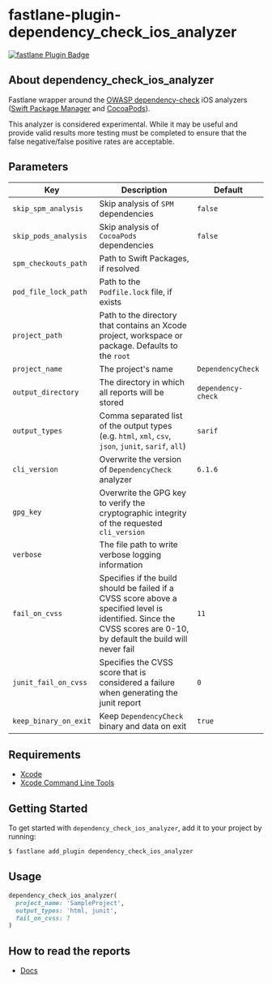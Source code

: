 # fastlane-plugin-dependency_check_ios_analyzer

[![fastlane Plugin Badge](https://rawcdn.githack.com/fastlane/fastlane/master/fastlane/assets/plugin-badge.svg)](https://rubygems.org/gems/fastlane-plugin-dependency_check_ios_analyzer)

## About dependency_check_ios_analyzer

Fastlane wrapper around the [OWASP dependency-check](https://jeremylong.github.io/DependencyCheck) iOS analyzers ([Swift Package Manager](https://jeremylong.github.io/DependencyCheck/analyzers/swift.html) and [CocoaPods](https://jeremylong.github.io/DependencyCheck/analyzers/cocoapods.html)).

This analyzer is considered experimental. While it may be useful and provide valid results more testing must be completed to ensure that the false negative/false positive rates are acceptable.

## Parameters

| **Key** | **Description** | **Default** |
| ------- |---------------- | ----------- |
| `skip_spm_analysis` | Skip analysis of `SPM` dependencies | `false` |
| `skip_pods_analysis` | Skip analysis of `CocoaPods` dependencies | `false` |
| `spm_checkouts_path` | Path to Swift Packages, if resolved | |
| `pod_file_lock_path` | Path to the `Podfile.lock` file, if exists | |
| `project_path` | Path to the directory that contains an Xcode project, workspace or package. Defaults to the `root` | |
| `project_name` | The project's name | `DependencyCheck` |
| `output_directory` | The directory in which all reports will be stored | `dependency-check` |
| `output_types` | Comma separated list of the output types (e.g. `html`, `xml`, `csv`, `json`, `junit`, `sarif`, `all`) | `sarif` |
| `cli_version` | Overwrite the version of `DependencyCheck` analyzer | `6.1.6` |
| `gpg_key` | Overwrite the GPG key to verify the cryptographic integrity of the requested `cli_version` | |
| `verbose` | The file path to write verbose logging information | |
| `fail_on_cvss` | Specifies if the build should be failed if a CVSS score above a specified level is identified. Since the CVSS scores are 0-10, by default the build will never fail | `11` |
| `junit_fail_on_cvss` | Specifies the CVSS score that is considered a failure when generating the junit report | `0` |
| `keep_binary_on_exit` | Keep `DependencyCheck` binary and data on exit | `true` |

## Requirements

* [Xcode](https://developer.apple.com/downloads)
* [Xcode Command Line Tools](http://railsapps.github.io/xcode-command-line-tools.html)

## Getting Started

To get started with `dependency_check_ios_analyzer`, add it to your project by running:

```bash
$ fastlane add_plugin dependency_check_ios_analyzer
```

## Usage

```ruby
dependency_check_ios_analyzer(
  project_name: 'SampleProject',
  output_types: 'html, junit',
  fail_on_cvss: 7
)
```

## How to read the reports

* [Docs](https://jeremylong.github.io/DependencyCheck/general/thereport.html)
